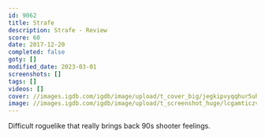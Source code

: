 ```yaml
---
id: 9062
title: Strafe
description: Strafe - Review
score: 60
date: 2017-12-20
completed: false
goty: []
modified_date: 2023-03-01
screenshots: []
tags: []
videos: []
cover: //images.igdb.com/igdb/image/upload/t_cover_big/jegkipvyqqhur5uheqgs.jpg
image: //images.igdb.com/igdb/image/upload/t_screenshot_huge/lcgamticzvmjzouxzgmc.jpg
---
```

Difficult roguelike that really brings back 90s shooter feelings.
